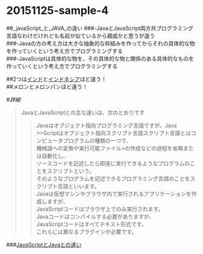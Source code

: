 # 20151125-sample-4
##_javaScript_と_JAVA_の違い
###-JavaとJavaScript両方共プログラミング言語なわけだけれども名前が似ているから親戚かと思うが違う  
###-Javaの方の考え方は大きな抽象的な枠組みを作ってからそれの具体的な物を作っていくという考え方でプログラミングする   
###-JavaScriptは具体的な物を、その具体的な物と関係のある具体的なものを作っていくという考え方でプログラミングする  
  
  
  
  
##2つは[インド](http://www.in.emb-japan.go.jp/index-j.html)と[インドネシア](http://www.id.emb-japan.go.jp/index_jp.html)ほど違う！  
##メロンとメロンパンほど違う！  
  
  
  
  
#_詳細_
>JavaとJavaScriptとの主な違いは、次のとおりです  
>>Javaはオブジェクト指向プログラミング言語ですが、Java   >>Scriptはオブジェクト指向スクリプト言語スクリプト言語とはコンピュータプログラムの種類の一つで、  
>>機械語への変換や実行可能ファイル>の作成などの過程を省略または自動化し、  
>>ソースコードを記述したら即座に実行できるようなプログラムのことをスクリプトという。  
>>そのようなプログラムを記述できるプログラミング言語のことをスクリプト言語といいます。  
>Javaは仮想マシンやブラウザ内で実行されるアプリケーションを作成しますが、    
>JavaScriptコードはブラウザ上でのみ実行されます。    
>Javaコードはコンパイルする必要がありますが、  
>JavaScriptコードはすべてテキスト形式です。  
>これらには異なるプラグインが必要です。  

###[JavaScriptとJavaとの違い](https://www.java.com/ja/download/faq/java_javascript.xml)  
